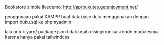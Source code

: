 Bookstore simple
livedemo: http://apibukutes.getenjoyment.net/

penggunaan pakai XAMPP
buat database dulu menggunakan dengan import buku.sql ke phpmyadmin

lalu untuk yarn/ package json tidak usah disingkronisasi node modulesnya
karena hanya pakai tailwindcss
